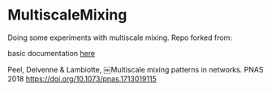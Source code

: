 # MultiscaleMixing

Doing some experiments with multiscale mixing.  Repo forked from:

basic documentation [here](https://piratepeel.github.io/MultiscaleMixing/)

Peel, Delvenne & Lambiotte, ￼Multiscale mixing patterns in networks. PNAS 2018
https://doi.org/10.1073/pnas.1713019115
